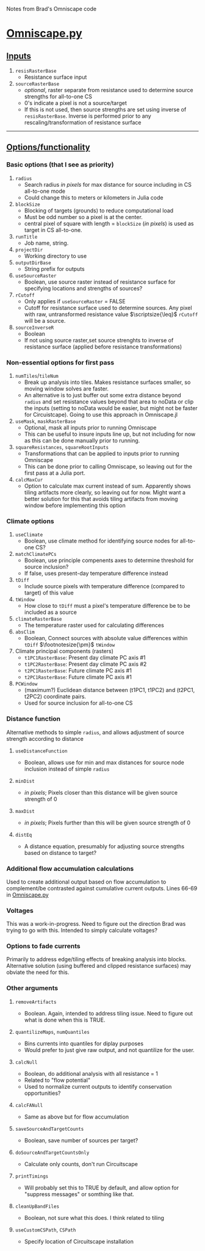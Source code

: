 Notes from Brad's Omniscape code

# [Omniscape.py](https://github.com/bmcrae/omniscape/blob/master/OmniScape.py)

## <ins>Inputs</ins> 

1. `resisRasterBase`
    - Resistance surface input
2. `sourceRasterBase`
    - *optional*, raster separate from resistance used to determine source strengths for all-to-one CS
    - 0's indicate a pixel is not a source/target
    - If this is not used, then source strengths are set using inverse of `resisRasterBase`. Inverse is performed prior to any rescaling/transformation of resistance surface

---
## <ins>Options/functionality</ins>

### Basic options (that I see as priority)
1. `radius`
    - Search radius *in pixels* for max distance for source including in CS all-to-one mode
    - Could change this to meters or kilometers in Julia code
2. `blockSize`
    - Blocking of targets (grounds) to reduce computational load
    - Must be odd number so a pixel is at the center.
    - central pixel of square with length = `blockSize` (*in pixels*) is used as target in CS all-to-one.
3. `runTitle`
    - Job name, string.
4. `projectDir`
    - Working directory to use
5. `outputDirBase`
    - String prefix for outputs
6. `useSourceRaster`
    - Boolean, use source raster instead of resistance surface for specifying locations and strengths of sources?
6. `rCutoff`
    - Only applies if `useSourceRaster` = FALSE
    - Cutoff for resistance surface used to determine sources. Any pixel with raw, untransformed resistance value $\scriptsize{\leq}$ `rCutoff` will be a source.
7. `sourceInverseR`
    - Boolean
    - If not using source raster,set source strenghts to inverse of resistance surface (applied before resistance transformations)


### Non-essential options for first pass

1. `numTiles`/`tileNum`
    - Break up analysis into tiles. Makes resistance surfaces smaller, so moving window solves are faster.
    - An alternative is to just buffer out some extra distance beyond `radius` and set resistance values beyond that area to noData or clip the inputs (setting to noData would be easier, but might not be faster for Circuistcape). Going to use this approach in Omniscape.jl
2. `useMask`, `maskRasterBase`
    - Optional, mask all inputs prior to running Omniscape
    - This can be useful to insure inputs line up, but not including for now as this can be done manually prior to running.
3. `squareResistances`, `squareRootInputs`
    - Transformations that can be applied to inputs prior to running Omniscape
    - This can be done prior to calling Omniscape, so leaving out for the first pass at a Julia port.
4. `calcMaxCur`
    - Option to calculate max current instead of sum. Apparently shows tiling artifacts more clearly, so leaving out for now. Might want a better solution for this that avoids tiling artifacts from moving window before implementing this option


### Climate options

1. `useClimate`
    - Boolean, use climate method for identifying source nodes for all-to-one CS?
2. `matchClimatePCs`
    - Boolean, use principle compenents axes to determine threshold for source inclusion? 
    - If false, uses present-day temperature difference instead
3. `tDiff`
    - Include source pixels with temperature difference (compared to target) of this value
4. `tWindow`
    - How close to `tDiff` must a pixel's temperature difference be to be included as a source
5. `climateRasterBase`
    - The temperature raster used for calculating differences
6. `absClim`
    - Boolean, Connect sources with absolute value differences within `tDiff` $\footnotesize{\pm}$ `tWindow`
7. Climate principal components (rasters)
    - `t1PC1RasterBase`: Present day climate PC axis \#1 
    - `t1PC2RasterBase`: Present day climate PC axis \#2
    - `t2PC1RasterBase`: Future climate PC axis \#1
    - `t2PC1RasterBase`: Future climate PC axis \#1
8. `PCWindow`
    - (maximum?) Euclidean distance between (t1PC1, t1PC2) and (t2PC1, t2PC2) coordinate pairs.
    - Used for source inclusion for all-to-one CS


### Distance function
Alternative methods to simple `radius`, and allows adjustment of source strength according to distance

1. `useDistanceFunction`
    - Boolean, allows use for min and max distances for source node inclusion instead of simple `radius`

2. `minDist`
    - *in pixels*; Pixels closer than this distance will be given source strength of 0
3. `maxDist`
    - *in pixels*; Pixels further than this will be given source strength of 0
4. `distEq`
    - A distance equation, presumably for adjusting source strengths based on distance to target?


### Additional flow accumulation calculations

Used to create additional output based on flow accumulation to complement/be contrasted against cumulative current outputs. Lines 66-69 in [Omniscape.py](https://github.com/bmcrae/omniscape/blob/master/OmniScape.py)

### Voltages
This was a work-in-progress. Need to figure out the direction Brad was trying to go with this. Intended to simply calculate voltages?

### Options to fade currents
Primarily to address edge/tiling effects of breaking analysis into blocks. Alternative solution (using buffered and clipped resistance surfaces) may obviate the need for this.

### Other arguments
1. `removeArtifacts`
    - Boolean. Again, intended to address tiling issue. Need to figure out what is done when this is TRUE.
2. `quantilizeMaps`, `numQuantiles`
    - Bins currents into quantiles for diplay purposes
    - Would prefer to just give raw output, and not quantilize for the user.
    
    
3. `calcNull`
    - Boolean, do additional analysis with all resistance = 1
    - Related to "flow potential"
    - Used to normalize current outputs to identify conservation opportunities? 

4. `calcFANull`
    - Same as above but for flow accumulation
5. `saveSourceAndTargetCounts`
    - Boolean, save number of sources per target?
6. `doSourceAndTargetCountsOnly`
    - Calculate only counts, don't run Circuitscape

7. `printTimings`
    - Will probably set this to TRUE by default, and allow option for "suppress messages" or somthing like that.

8. `cleanUpBandFiles`
    - Boolean, not sure what this does. I think related to tiling

9. `useCustomCSPath`, `CSPath`
    - Specify location of Circuitscape installation






